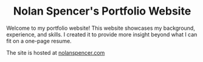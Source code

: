 <h1 align="center">Nolan Spencer's Portfolio Website</h1>

<p>Welcome to my portfolio website! This website showcases my background, experience, and skills.
I created it to provide more insight beyond what I can fit on a one-page resume.</p>

The site is hosted at [nolanspencer.com](https://nolanspencer.com/)
